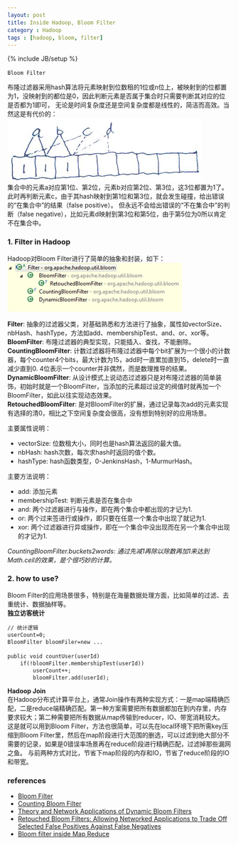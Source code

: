 ```yaml
---
layout: post
title: Inside Hadoop, Bloom Filter
category : Hadoop
tags : [hadoop, bloom, filter]
---
```

{% include JB/setup %}


`Bloom Filter`  
  
布隆过滤器采用hash算法将元素映射到位数租的1位或n位上，被映射到的位都置为1，没映射到的都位是0，因此判断元素是否属于集合时只需要判断其对应的位是否都为1即可，
无论是时间复杂度还是空间复杂度都是线性的，简洁而高效。当然这是有代价的：  
![Bloom Filter](https://github.com/gengmzh/gengmzh.github.com/raw/master/_includes/bloom_filter.png)  
集合中的元素a对应第1位、第2位，元素b对应第2位、第3位，这3位都置为1了。此时再判断元素c，由于其hash映射到第1位和第3位，就会发生碰撞，给出错误的“在集合中”的结果（false positive）。
但永远不会给出错误的“不在集合中”的判断（false negative），比如元素d映射到第3位和第5位，由于第5位为0所以肯定不在集合中。
  

### 1. Filter in Hadoop
Hadoop对Bloom Filter进行了简单的抽象和封装，如下：  
![Hadoop Bloom Filter](https://github.com/gengmzh/gengmzh.github.com/raw/master/_includes/hadoop_bloom_filter.png)  

**Filter**: 抽象的过滤器父类，对基础熟悉和方法进行了抽象，属性如vectorSize、nbHash、hashType，方法如add、membershipTest、and、or、xor等。  
**BloomFilter**: 布隆过滤器的典型实现，只能插入、查找，不能删除。  
**CountingBloomFilter**: 计数过滤器将布隆过滤器中每个bit扩展为一个很小的计数器，每个counter4个bits，最大计数为15，add时一直累加直到15，delete时一直减少直到0.
4位表示一个counter并非偶然，而是数理推导的结果。  
**DynamicBloomFilter**: 从设计模式上说动态过滤器只是对布隆过滤器的简单装饰，初始时就是一个BloomFilter，当添加的元素超过设定的阀值时就再加一个BloomFilter，如此以往实现动态效果。  
**RetouchedBloomFilter**: 是对BloomFilter的扩展，通过记录每次add的元素实现有选择的清0，相比之下空间复杂度会很高，没有想到特别好的应用场景。  
  
主要属性说明：  

+ vectorSize: 位数租大小，同时也是hash算法返回的最大值。
+ nbHash: hash次数，每次求hash时返回的值个数。
+ hashType: hash函数类型，0-JenkinsHash，1-MurmurHash。


主要方法说明：

+ add: 添加元素
+ membershipTest: 判断元素是否在集合中
+ and: 两个过滤器进行与操作，即在两个集合中都出现的才记为1.
+ or: 两个过来签进行或操作，即只要在任意一个集合中出现了就记为1.
+ xor: 两个过滤器进行异或操作，即在一个集合中没出现而在另一个集合中出现的才记为1.

*CountingBloomFilter.buckets2words: 通过先减1再除以除数再加1来达到Math.ceil的效果，是个很巧妙的计算。*

### 2. how to use?
Bloom Filter的应用场景很多，特别是在海量数据处理方面，比如简单的过滤、去重统计、数据抽样等。  
**独立访客统计**  

	// 统计逻辑
	userCount=0;
	BloomFilter bloomFiler=new ...
	
	public void countUser(userId)
		if(!bloomFilter.membershipTest(userId))
			userCount++;
			bloomFilter.add(userId);


**Hadoop Join**  
在Hadoop分布式计算平台上，通常Join操作有两种实现方式：一是map端精确匹配，二是reduce端精确匹配。第一种方案需要把所有数据都加在到内存里，内存要求较大；第二种需要把所有数据从map传输到reducer，IO、带宽消耗较大。  
这是就可以用到Bloom Filter，方法也很简单，可以先在local环境下把所需key压缩到Bloom Filter里，然后在map阶段进行大范围的删选，可以过滤到绝大部分不需要的记录，如果是0错误率场景再在reduce阶段进行精确匹配，过滤掉那些漏网之鱼。
与前两种方式对比，节省下map阶段的内存和IO，节省了reduce阶段的IO和带宽。



### references
+ [Bloom Filter](http://en.wikipedia.org/wiki/Bloom_filter)
+ [Counting Bloom Filter](http://wenku.baidu.com/view/f30e3945a8956bec0975e3fa.html)
+ [Theory and Network Applications of Dynamic Bloom Filters](http://www.cse.fau.edu/~jie/research/publications/Publication_files/infocom2006.pdf)
+ [Retouched Bloom Filters: Allowing Networked Applications to Trade Off Selected False Positives Against False Negatives](http://www-rp.lip6.fr/site_npa/site_rp/_publications/740-rbf_cameraready.pdf)
+ [Bloom filter inside Map Reduce](http://vanjakom.wordpress.com/2011/09/17/bloom-filter-inside-map-reduce/)

